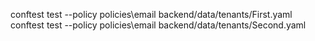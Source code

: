 conftest test --policy policies\email backend/data/tenants/First.yaml
conftest test --policy policies\email backend/data/tenants/Second.yaml